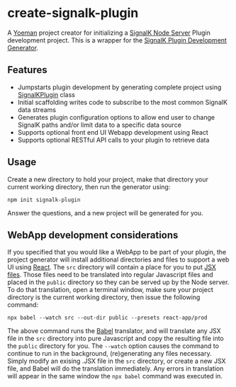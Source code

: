 # create-signalk-plugin
A [Yoeman](https://yeoman.io) project creator for initializing a [SignalK Node Server](https://github.com/SignalK/signalk-server-node) Plugin development project.  This is a wrapper for the [SignalK Plugin Development Generator](https://github.com/joelkoz/generator-signalk-plugin).


## Features
- Jumpstarts plugin development by generating complete project using [SignalKPlugin](https://github.com/joelkoz/signalk-plugin-base) class
- Initial scaffolding writes code to subscribe to the most common SignalK data streams
- Generates plugin configuration options to allow end user to change SignalK paths and/or limit data to a specific data source
- Supports optional front end UI Webapp development using React
- Supports optional RESTful API calls to your plugin to retrieve data

## Usage

Create a new directory to hold your project, make that directory your current
working directory, then run the generator using:

```
npm init signalk-plugin
```

Answer the questions, and a new project will be generated for you.

## WebApp development considerations

If you specified that you would like a WebApp to be part of your plugin, the project generator will install
additional directories and files to support a web UI using [React](https://reactjs.org/).  The `src` directory will contain a place
for you to put [JSX files](https://reactjs.org/docs/jsx-in-depth.html).  Those files need to be translated into regular Javascript files and placed in the `public` 
directory so they can be served up by the Node server.  To do that translation, open a terminal window, make sure your project directory is the current working directory, then issue the following command:

```
npx babel --watch src --out-dir public --presets react-app/prod
```

The above command runs the [Babel](https://babeljs.io/) translator, and will translate any JSX file in 
the `src` directory into pure Javascript and copy the resulting file into the `public` directory for you. The
`--watch` option causes the command to continue to run in the background, (re)generating any files necessary.
Simply modify an exising .JSX file in the `src` directory, or create a new JSX file, and Babel will do
the translation immediately.  Any errors in translation will appear in the same window the `npx babel` command
was executed in.

